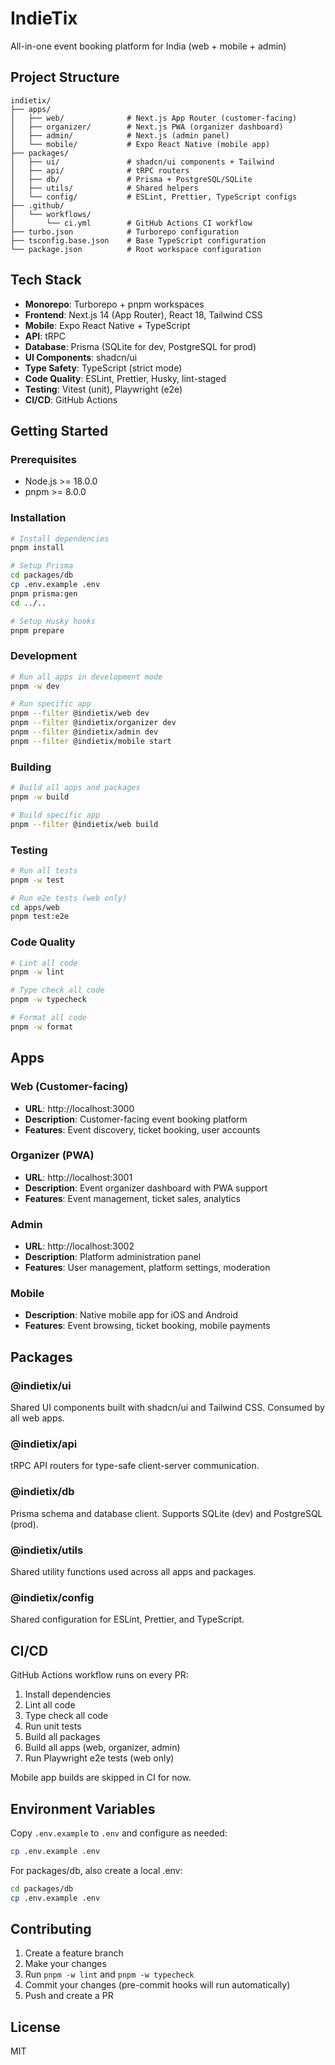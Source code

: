 # IndieTix

All-in-one event booking platform for India (web + mobile + admin)

## Project Structure

```
indietix/
├── apps/
│   ├── web/              # Next.js App Router (customer-facing)
│   ├── organizer/        # Next.js PWA (organizer dashboard)
│   ├── admin/            # Next.js (admin panel)
│   └── mobile/           # Expo React Native (mobile app)
├── packages/
│   ├── ui/               # shadcn/ui components + Tailwind
│   ├── api/              # tRPC routers
│   ├── db/               # Prisma + PostgreSQL/SQLite
│   ├── utils/            # Shared helpers
│   └── config/           # ESLint, Prettier, TypeScript configs
├── .github/
│   └── workflows/
│       └── ci.yml        # GitHub Actions CI workflow
├── turbo.json            # Turborepo configuration
├── tsconfig.base.json    # Base TypeScript configuration
└── package.json          # Root workspace configuration
```

## Tech Stack

- **Monorepo**: Turborepo + pnpm workspaces
- **Frontend**: Next.js 14 (App Router), React 18, Tailwind CSS
- **Mobile**: Expo React Native + TypeScript
- **API**: tRPC
- **Database**: Prisma (SQLite for dev, PostgreSQL for prod)
- **UI Components**: shadcn/ui
- **Type Safety**: TypeScript (strict mode)
- **Code Quality**: ESLint, Prettier, Husky, lint-staged
- **Testing**: Vitest (unit), Playwright (e2e)
- **CI/CD**: GitHub Actions

## Getting Started

### Prerequisites

- Node.js >= 18.0.0
- pnpm >= 8.0.0

### Installation

```bash
# Install dependencies
pnpm install

# Setup Prisma
cd packages/db
cp .env.example .env
pnpm prisma:gen
cd ../..

# Setup Husky hooks
pnpm prepare
```

### Development

```bash
# Run all apps in development mode
pnpm -w dev

# Run specific app
pnpm --filter @indietix/web dev
pnpm --filter @indietix/organizer dev
pnpm --filter @indietix/admin dev
pnpm --filter @indietix/mobile start
```

### Building

```bash
# Build all apps and packages
pnpm -w build

# Build specific app
pnpm --filter @indietix/web build
```

### Testing

```bash
# Run all tests
pnpm -w test

# Run e2e tests (web only)
cd apps/web
pnpm test:e2e
```

### Code Quality

```bash
# Lint all code
pnpm -w lint

# Type check all code
pnpm -w typecheck

# Format all code
pnpm -w format
```

## Apps

### Web (Customer-facing)

- **URL**: http://localhost:3000
- **Description**: Customer-facing event booking platform
- **Features**: Event discovery, ticket booking, user accounts

### Organizer (PWA)

- **URL**: http://localhost:3001
- **Description**: Event organizer dashboard with PWA support
- **Features**: Event management, ticket sales, analytics

### Admin

- **URL**: http://localhost:3002
- **Description**: Platform administration panel
- **Features**: User management, platform settings, moderation

### Mobile

- **Description**: Native mobile app for iOS and Android
- **Features**: Event browsing, ticket booking, mobile payments

## Packages

### @indietix/ui

Shared UI components built with shadcn/ui and Tailwind CSS. Consumed by all web apps.

### @indietix/api

tRPC API routers for type-safe client-server communication.

### @indietix/db

Prisma schema and database client. Supports SQLite (dev) and PostgreSQL (prod).

### @indietix/utils

Shared utility functions used across all apps and packages.

### @indietix/config

Shared configuration for ESLint, Prettier, and TypeScript.

## CI/CD

GitHub Actions workflow runs on every PR:

1. Install dependencies
2. Lint all code
3. Type check all code
4. Run unit tests
5. Build all packages
6. Build all apps (web, organizer, admin)
7. Run Playwright e2e tests (web only)

Mobile app builds are skipped in CI for now.

## Environment Variables

Copy `.env.example` to `.env` and configure as needed:

```bash
cp .env.example .env
```

For packages/db, also create a local .env:

```bash
cd packages/db
cp .env.example .env
```

## Contributing

1. Create a feature branch
2. Make your changes
3. Run `pnpm -w lint` and `pnpm -w typecheck`
4. Commit your changes (pre-commit hooks will run automatically)
5. Push and create a PR

## License

MIT
